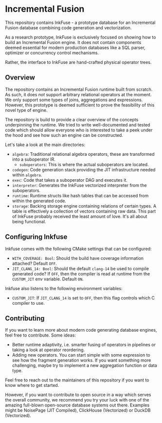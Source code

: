 # Incremental Fusion

This repository contains InkFuse - a prototype database for an Incremental Fusion database combining code generation and vectorization.

As a research prototype, InkFuse is exclusively focused on showing how to build an Incremental Fusion engine. It does not contain 
components deemed essential for modern production databases like a SQL parser, optimizer or concurrency control mechanisms.

Rather, the interface to InkFuse are hand-crafted physical operator trees.

## Overview

The repository contains an Incremental Fusion runtime built from scratch.
As such, it does *not* support arbitrary relational operators at the moment. We only support some types of joins,
aggregations and expressions. However, this prototype is deemed sufficient to prove the feasibility of this novel
type of engine.

The repository is build to provide a clear overview of the concepts underpinning the runtime. We tried to write
well-documented and tested code which should allow everyone who is interested to take a peek under the hood and
see how such an engine can be constructed.

Let's take a look at the main directories:
- `algebra`: Traditional relational algebra operators, these are transformed into a suboperator IR.
  - `suboperators`: This is where the actual suboperators are located.
- `codegen`: Code generation stack providing the JIT infrastructure needed within `algebra`.
- `exec`: Code that takes a suboperator DAG and executes it.
- `interpreter`: Generates the InkFuse vectorized interpreter from the suboperators.
- `runtime`: Runtime structs like hash tables that can be accessed from within the generated code.
- `storage`: Backing storage engine containing relations of certain types. A table is effectively a collection of vectors containing raw data. This part of InkFuse probably received the least amount of love. It's all about being functional.

## Configuring Inkfuse 
Inkfuse comes with the following CMake settings that can be configured:
- `WITH_COVERAGE: Bool`: Should the build have coverage information attached? Default `OFF`.
- `JIT_CLANG_14: Bool`: Should the default `clang-14` be used to compile generated code? If `OFF`, then the compiler is read at runtime from the `CUSTOM_JIT` env variable. Default `ON`.

Inkfuse also listens to the following environment variables:
- `CUSTOM_JIT`: If `JIT_CLANG_14` is set to `OFF`, then this flag controls which C compiler to use.

## Contributing

If you want to learn more about modern code generating database engines, feel free to contribute. Some ideas:
- Better runtime adaptivity, i.e. smarter fusing of operators in pipelines or taking a look at operator reordering. 
- Adding new operators. You can start simple with some expression to see how the fragment generation works. If you want something more challenging, maybe try to implement a new aggregation function or data type.

Feel free to reach out to the maintainers of this repository if you want to know where to get started.

However, if you want to contribute to open source in a way which serves the overall community, we recommend you try
your luck with one of the amazing full-blown open-source database systems out there. Examples might be NoisePage (JIT Compiled),
ClickHouse (Vectorized) or DuckDB (Vectorized).

